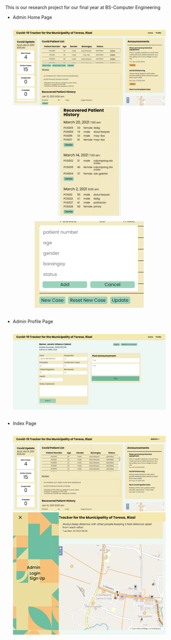 This is our research project for our final year at BS-Computer Engineering


<ul>
    <li>
        <p>
            Admin Home Page
        </p>
        <br>
        <div align='center'>
            <img src="./system_preview/admin_home_page/desktop.png" alt="">
            <br>
            <img width="200px" src="./system_preview/admin_home_page/mobile.png" alt="">
            <p>   </p>
            <img src="./system_preview/admin_home_page/add_patient.png" alt="">  
        </div>
    </li>
    <br>
    <li>
        <p>
            Admin Profile Page
        </p>
        <br>
        <div align='center'>
            <img src="./system_preview/admin_profile_page/desktop.png" alt="">
        </div>
    </li>
    <br>
    <li>
        <p>
            Index Page
        </p>
        <br>
        <div align='center'>
            <img src="./system_preview/index_page/desktop.png" alt="">
            <br>
            <img src="./system_preview/index_page/tablet.png" alt="">
        </div>
    </li>
</ul>